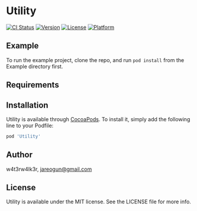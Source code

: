 # Utility

[![CI Status](http://img.shields.io/travis/w4t3rw4lk3r/Utility.svg?style=flat)](https://travis-ci.org/w4t3rw4lk3r/Utility)
[![Version](https://img.shields.io/cocoapods/v/Utility.svg?style=flat)](http://cocoapods.org/pods/Utility)
[![License](https://img.shields.io/cocoapods/l/Utility.svg?style=flat)](http://cocoapods.org/pods/Utility)
[![Platform](https://img.shields.io/cocoapods/p/Utility.svg?style=flat)](http://cocoapods.org/pods/Utility)

## Example

To run the example project, clone the repo, and run `pod install` from the Example directory first.

## Requirements

## Installation

Utility is available through [CocoaPods](http://cocoapods.org). To install
it, simply add the following line to your Podfile:

```ruby
pod 'Utility'
```

## Author

w4t3rw4lk3r, jareogun@gmail.com

## License

Utility is available under the MIT license. See the LICENSE file for more info.
